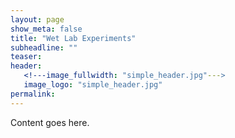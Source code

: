 ```yaml
---
layout: page
show_meta: false
title: "Wet Lab Experiments"
subheadline: ""
teaser: 
header:
   <!---image_fullwidth: "simple_header.jpg"--->
   image_logo: "simple_header.jpg"
permalink: 
---
```

Content goes here.